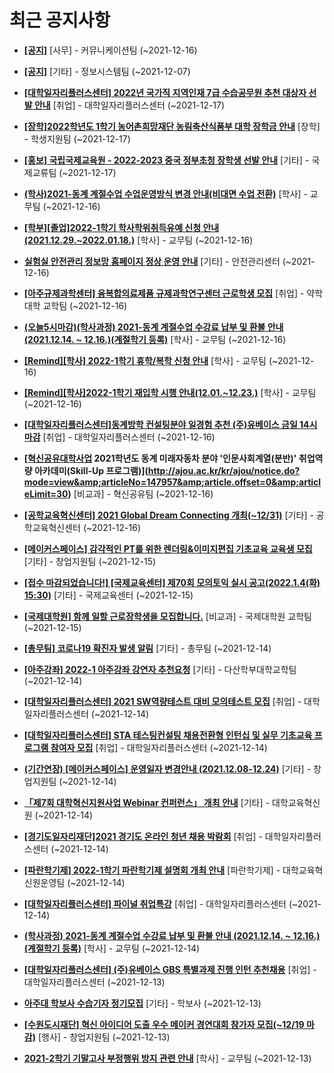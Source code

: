 # 최근 공지사항

* **[[공지]](http://ajou.ac.kr/kr/ajou/notice.do?mode=view&amp;articleNo=147976&amp;article.offset=0&amp;articleLimit=30)**
 [사무] - 커뮤니케이션팀 (~2021-12-16)

* **[[공지]](http://ajou.ac.kr/kr/ajou/notice.do?mode=view&amp;articleNo=141548&amp;article.offset=0&amp;articleLimit=30)**
 [기타] - 정보시스템팀 (~2021-12-07)

* **[[대학일자리플러스센터] 2022년 국가직 지역인재 7급 수습공무원 추천 대상자 선발 안내](http://ajou.ac.kr/kr/ajou/notice.do?mode=view&amp;articleNo=147998&amp;article.offset=0&amp;articleLimit=30)**
 [취업] - 대학일자리플러스센터 (~2021-12-17)

* **[[장학]2022학년도 1학기 농어촌희망재단 농림축산식품부 대학 장학금 안내](http://ajou.ac.kr/kr/ajou/notice.do?mode=view&amp;articleNo=147995&amp;article.offset=0&amp;articleLimit=30)**
 [장학] - 학생지원팀 (~2021-12-17)

* **[[홍보] 국립국제교육원 - 2022-2023 중국 정부초청 장학생 선발 안내](http://ajou.ac.kr/kr/ajou/notice.do?mode=view&amp;articleNo=147993&amp;article.offset=0&amp;articleLimit=30)**
 [기타] - 국제교류팀 (~2021-12-17)

* **[(학사)2021-동계 계절수업 수업운영방식 변경 안내(비대면 수업 전환)](http://ajou.ac.kr/kr/ajou/notice.do?mode=view&amp;articleNo=147989&amp;article.offset=0&amp;articleLimit=30)**
 [학사] - 교무팀 (~2021-12-16)

* **[[학부][졸업]2022-1학기 학사학위취득유예 신청 안내(2021.12.29.~2022.01.18.)](http://ajou.ac.kr/kr/ajou/notice.do?mode=view&amp;articleNo=147983&amp;article.offset=0&amp;articleLimit=30)**
 [학사] - 교무팀 (~2021-12-16)

* **[실험실 안전관리 정보망 홈페이지 정상 운영 안내](http://ajou.ac.kr/kr/ajou/notice.do?mode=view&amp;articleNo=147982&amp;article.offset=0&amp;articleLimit=30)**
 [기타] - 안전관리센터 (~2021-12-16)

* **[[아주규제과학센터] 융복합의료제품 규제과학연구센터 근로학생 모집](http://ajou.ac.kr/kr/ajou/notice.do?mode=view&amp;articleNo=147981&amp;article.offset=0&amp;articleLimit=30)**
 [취업] - 약학대학 교학팀 (~2021-12-16)

* **[(오늘5시마감)(학사과정) 2021-동계 계절수업 수강료 납부 및 환불 안내 (2021.12.14. ~ 12.16.)(계절학기 등록)](http://ajou.ac.kr/kr/ajou/notice.do?mode=view&amp;articleNo=147972&amp;article.offset=0&amp;articleLimit=30)**
 [학사] - 교무팀 (~2021-12-16)

* **[[Remind][학사] 2022-1학기 휴학/복학 신청 안내](http://ajou.ac.kr/kr/ajou/notice.do?mode=view&amp;articleNo=147966&amp;article.offset=0&amp;articleLimit=30)**
 [학사] - 교무팀 (~2021-12-16)

* **[[Remind][학사]2022-1학기 재입학 시행 안내(12.01.~12.23.)](http://ajou.ac.kr/kr/ajou/notice.do?mode=view&amp;articleNo=147965&amp;article.offset=0&amp;articleLimit=30)**
 [학사] - 교무팀 (~2021-12-16)

* **[[대학일자리플러스센터]동계방학 컨설팅분야 일경험 추천 (주)유베이스 금일 14시 마감](http://ajou.ac.kr/kr/ajou/notice.do?mode=view&amp;articleNo=147958&amp;article.offset=0&amp;articleLimit=30)**
 [취업] - 대학일자리플러스센터 (~2021-12-16)

* **[[혁신공유대학사업](재공지) 2021학년도 동계 미래자동차 분야 &#x27;인문사회계열(분반)&#x27; 취업역량 아카데미(Skill-Up 프로그램)](http://ajou.ac.kr/kr/ajou/notice.do?mode=view&amp;articleNo=147957&amp;article.offset=0&amp;articleLimit=30)**
 [비교과] - 혁신공유팀 (~2021-12-16)

* **[[공학교육혁신센터] 2021 Global Dream Connecting 개최(~12/31)](http://ajou.ac.kr/kr/ajou/notice.do?mode=view&amp;articleNo=147956&amp;article.offset=0&amp;articleLimit=30)**
 [기타] - 공학교육혁신센터 (~2021-12-16)

* **[[메이커스페이스] 감각적인 PT를 위한 렌더링&amp;이미지편집 기초교육 교육생 모집](http://ajou.ac.kr/kr/ajou/notice.do?mode=view&amp;articleNo=147948&amp;article.offset=0&amp;articleLimit=30)**
 [기타] - 창업지원팀 (~2021-12-15)

* **[[접수 마감되었습니다!] [국제교육센터] 제70회 모의토익 실시 공고(2022.1.4(화) 15:30)](http://ajou.ac.kr/kr/ajou/notice.do?mode=view&amp;articleNo=147943&amp;article.offset=0&amp;articleLimit=30)**
 [기타] - 국제교육센터 (~2021-12-15)

* **[[국제대학원] 함께 일할 근로장학생을 모집합니다.](http://ajou.ac.kr/kr/ajou/notice.do?mode=view&amp;articleNo=147929&amp;article.offset=0&amp;articleLimit=30)**
 [비교과] - 국제대학원 교학팀 (~2021-12-15)

* **[[총무팀] 코로나19 확진자 발생 알림](http://ajou.ac.kr/kr/ajou/notice.do?mode=view&amp;articleNo=147913&amp;article.offset=0&amp;articleLimit=30)**
 [기타] - 총무팀 (~2021-12-14)

* **[[아주강좌] 2022-1 아주강좌 강연자 추천요청](http://ajou.ac.kr/kr/ajou/notice.do?mode=view&amp;articleNo=147903&amp;article.offset=0&amp;articleLimit=30)**
 [기타] - 다산학부대학교학팀 (~2021-12-14)

* **[[대학일자리플러스센터] 2021 SW역량테스트 대비 모의테스트 모집](http://ajou.ac.kr/kr/ajou/notice.do?mode=view&amp;articleNo=147902&amp;article.offset=0&amp;articleLimit=30)**
 [취업] - 대학일자리플러스센터 (~2021-12-14)

* **[[대학일자리플러스센터] STA 테스팅컨설팅 채용전환형 인턴십 및 실무 기초교육 프로그램 참여자 모집](http://ajou.ac.kr/kr/ajou/notice.do?mode=view&amp;articleNo=147899&amp;article.offset=0&amp;articleLimit=30)**
 [취업] - 대학일자리플러스센터 (~2021-12-14)

* **[(기간연장) [메이커스페이스] 운영일자 변경안내 (2021.12.08-12.24)](http://ajou.ac.kr/kr/ajou/notice.do?mode=view&amp;articleNo=147882&amp;article.offset=0&amp;articleLimit=30)**
 [기타] - 창업지원팀 (~2021-12-14)

* **[「제7회 대학혁신지원사업 Webinar 컨퍼런스」 개최 안내](http://ajou.ac.kr/kr/ajou/notice.do?mode=view&amp;articleNo=147870&amp;article.offset=0&amp;articleLimit=30)**
 [기타] - 대학교육혁신원 (~2021-12-14)

* **[[경기도일자리재단]2021 경기도 온라인 청년 채용 박람회](http://ajou.ac.kr/kr/ajou/notice.do?mode=view&amp;articleNo=147833&amp;article.offset=0&amp;articleLimit=30)**
 [취업] - 대학일자리플러스센터 (~2021-12-14)

* **[[파란학기제] 2022-1학기 파란학기제 설명회 개최 안내](http://ajou.ac.kr/kr/ajou/notice.do?mode=view&amp;articleNo=147813&amp;article.offset=0&amp;articleLimit=30)**
 [파란학기제] - 대학교육혁신원운영팀 (~2021-12-14)

* **[[대학일자리플러스센터] 파이널 취업특강](http://ajou.ac.kr/kr/ajou/notice.do?mode=view&amp;articleNo=147809&amp;article.offset=0&amp;articleLimit=30)**
 [취업] - 대학일자리플러스센터 (~2021-12-14)

* **[(학사과정) 2021-동계 계절수업 수강료 납부 및 환불 안내 (2021.12.14. ~ 12.16.)(계절학기 등록)](http://ajou.ac.kr/kr/ajou/notice.do?mode=view&amp;articleNo=147807&amp;article.offset=0&amp;articleLimit=30)**
 [학사] - 교무팀 (~2021-12-14)

* **[[대학일자리플러스센터] (주)유베이스 GBS 특별과제 진행 인턴 추천채용](http://ajou.ac.kr/kr/ajou/notice.do?mode=view&amp;articleNo=147805&amp;article.offset=0&amp;articleLimit=30)**
 [취업] - 대학일자리플러스센터 (~2021-12-13)

* **[아주대 학보사 수습기자 정기모집](http://ajou.ac.kr/kr/ajou/notice.do?mode=view&amp;articleNo=147802&amp;article.offset=0&amp;articleLimit=30)**
 [기타] - 학보사 (~2021-12-13)

* **[[수원도시재단] 혁신 아이디어 도출 우수 메이커 경연대회 참가자 모집(~12/19 마감)](http://ajou.ac.kr/kr/ajou/notice.do?mode=view&amp;articleNo=147801&amp;article.offset=0&amp;articleLimit=30)**
 [행사] - 창업지원팀 (~2021-12-13)

* **[2021-2학기 기말고사 부정행위 방지 관련 안내](http://ajou.ac.kr/kr/ajou/notice.do?mode=view&amp;articleNo=147799&amp;article.offset=0&amp;articleLimit=30)**
 [학사] - 교무팀 (~2021-12-13)

